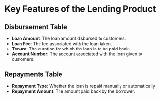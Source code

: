 # Key Features of the Lending Product

## Disbursement Table
- **Loan Amount**: The loan amount disbursed to customers.
- **Loan Fee**: The fee associated with the loan taken.
- **Tenure**: The duration for which the loan is to be paid back.
- **Account Number**: The account associated with the loan given to customers.

## Repayments Table
- **Repayment Type**: Whether the loan is repaid manually or automatically
- **Repayment Amount**: The amount paid back by the borrower.